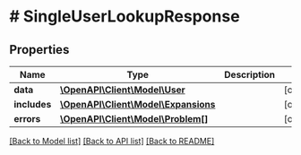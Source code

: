 # # SingleUserLookupResponse

## Properties

Name | Type | Description | Notes
------------ | ------------- | ------------- | -------------
**data** | [**\OpenAPI\Client\Model\User**](User.md) |  | [optional]
**includes** | [**\OpenAPI\Client\Model\Expansions**](Expansions.md) |  | [optional]
**errors** | [**\OpenAPI\Client\Model\Problem[]**](Problem.md) |  | [optional]

[[Back to Model list]](../../README.md#models) [[Back to API list]](../../README.md#endpoints) [[Back to README]](../../README.md)
